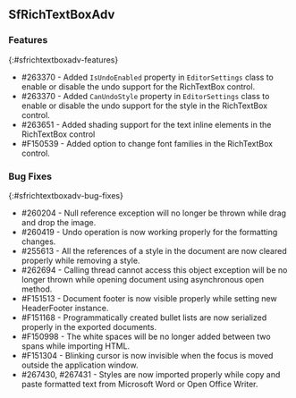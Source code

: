 ## SfRichTextBoxAdv

### Features
{:#sfrichtextboxadv-features}

* \#263370 - Added `IsUndoEnabled` property in `EditorSettings` class to enable or disable the undo support for the RichTextBox control.
* \#263370 - Added `CanUndoStyle` property in `EditorSettings` class to enable or disable the undo support for the style in the RichTextBox control.
* \#263651 - Added shading support for the text inline elements in the RichTextBox control
* \#F150539 - Added option to change font families in the RichTextBox control.

### Bug Fixes
{:#sfrichtextboxadv-bug-fixes}

* \#260204 - Null reference exception will no longer be thrown while drag and drop the image.
* \#260419 - Undo operation is now working properly for the formatting changes.
* \#255613 - All the references of a style in the document are now cleared properly while removing a style.
* \#262694 - Calling thread cannot access this object exception will be no longer thrown while opening document using asynchronous open method.
* \#F151513 - Document footer is now visible properly while setting new HeaderFooter instance.
* \#F151168 - Programmatically created bullet lists are now serialized properly in the exported documents.
* \#F150998 - The white spaces will be no longer added between two spans while importing HTML.
* \#F151304 - Blinking cursor is now invisible when the focus is moved outside the application window.
* \#267430, \#267431 - Styles are now imported properly while copy and paste formatted text from Microsoft Word or Open Office Writer.